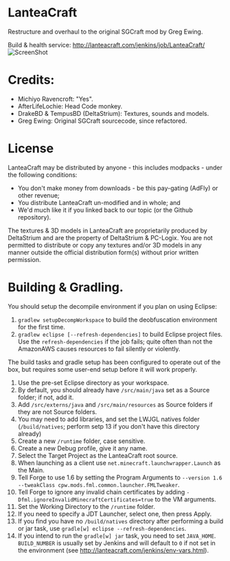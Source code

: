 LanteaCraft
================
Restructure and overhaul to the original SGCraft mod by Greg Ewing.

Build & health service: http://lanteacraft.com/jenkins/job/LanteaCraft/ ![ScreenShot](http://lanteacraft.com/jenkins/job/LanteaCraft/badge/icon/build_status.png)


Credits:
================
* Michiyo Ravencroft: "Yes".
* AfterLifeLochie: Head Code monkey. 
* DrakeBD & TempusBD (DeltaStrium): Textures, sounds and models.
* Greg Ewing: Original SGCraft sourcecode, since refactored.

License
================
LanteaCraft may be distributed by anyone - this includes modpacks - under the following conditions:
* You don't make money from downloads - be this pay-gating (AdFly) or other revenue;
* You distribute LanteaCraft un-modified and in whole; and
* We'd much like it if you linked back to our topic (or the Github repository).

The textures & 3D models in LanteaCraft are proprietarily produced by DeltaStrium and are the property of DeltaStrium & PC-Logix. You are not permitted to distribute or copy any textures and/or 3D models in any manner outside the official distribution form(s) without prior written permission.

Building & Gradling.
================
You should setup the decompile environment if you plan on using Eclipse:

1. `gradlew setupDecompWorkspace` to build the deobfuscation environment for the first time.
2. `gradlew eclipse [--refresh-dependencies]` to build Eclipse project files. Use the `refresh-dependencies` if the job fails; quite often than not the AmazonAWS causes resources to fail silently or violently.


The build tasks and gradle setup has been configured to operate out of the box, but requires some user-end setup before it will work properly.

1. Use the pre-set Eclipse directory as your workspace.
2. By default, you should already have `/src/main/java` set as a Source folder; if not, add it.
3. Add `/src/externs/java` and `/src/main/resources` as Source folders if they are not Source folders.
4. You may need to add libraries, and set the LWJGL natives folder (`/build/natives`; perform setp 13 if you don't have this directory already)
5. Create a new `/runtime` folder, case sensitive.
6. Create a new Debug profile, give it any name.
7. Select the Target Project as the LanteaCraft root source.
8. When launching as a client use `net.minecraft.launchwrapper.Launch` as the Main.
9. Tell Forge to use 1.6 by setting the Program Arguments to `--version 1.6 --tweakClass cpw.mods.fml.common.launcher.FMLTweaker`.
10. Tell Forge to ignore any invalid chain certificates by adding `-Dfml.ignoreInvalidMinecraftCertificates=true` to the VM arguments.
11. Set the Working Directory to the `/runtime` folder.
12. If you need to specify a JDT Launcher, select one, then press Apply.
13. If you find you have no `/build/natives` directory after performing a build or jar task, use `gradle[w] eclipse --refresh-dependencies`.
14. If you intend to run the `gradle[w] jar` task, you need to set `JAVA_HOME`. `BUILD_NUMBER` is usually set by Jenkins and will default to `0` if not set in the environment (see http://lanteacraft.com/jenkins/env-vars.html).